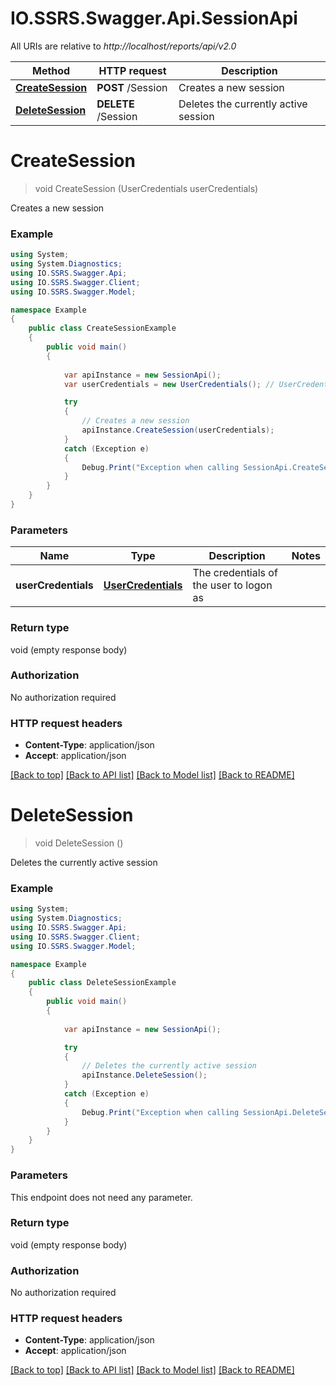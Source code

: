 # IO.SSRS.Swagger.Api.SessionApi

All URIs are relative to *http://localhost/reports/api/v2.0*

Method | HTTP request | Description
------------- | ------------- | -------------
[**CreateSession**](SessionApi.md#createsession) | **POST** /Session | Creates a new session
[**DeleteSession**](SessionApi.md#deletesession) | **DELETE** /Session | Deletes the currently active session


<a name="createsession"></a>
# **CreateSession**
> void CreateSession (UserCredentials userCredentials)

Creates a new session

### Example
```csharp
using System;
using System.Diagnostics;
using IO.SSRS.Swagger.Api;
using IO.SSRS.Swagger.Client;
using IO.SSRS.Swagger.Model;

namespace Example
{
    public class CreateSessionExample
    {
        public void main()
        {
            
            var apiInstance = new SessionApi();
            var userCredentials = new UserCredentials(); // UserCredentials | The credentials of the user to logon as

            try
            {
                // Creates a new session
                apiInstance.CreateSession(userCredentials);
            }
            catch (Exception e)
            {
                Debug.Print("Exception when calling SessionApi.CreateSession: " + e.Message );
            }
        }
    }
}
```

### Parameters

Name | Type | Description  | Notes
------------- | ------------- | ------------- | -------------
 **userCredentials** | [**UserCredentials**](UserCredentials.md)| The credentials of the user to logon as | 

### Return type

void (empty response body)

### Authorization

No authorization required

### HTTP request headers

 - **Content-Type**: application/json
 - **Accept**: application/json

[[Back to top]](#) [[Back to API list]](../README.md#documentation-for-api-endpoints) [[Back to Model list]](../README.md#documentation-for-models) [[Back to README]](../README.md)

<a name="deletesession"></a>
# **DeleteSession**
> void DeleteSession ()

Deletes the currently active session

### Example
```csharp
using System;
using System.Diagnostics;
using IO.SSRS.Swagger.Api;
using IO.SSRS.Swagger.Client;
using IO.SSRS.Swagger.Model;

namespace Example
{
    public class DeleteSessionExample
    {
        public void main()
        {
            
            var apiInstance = new SessionApi();

            try
            {
                // Deletes the currently active session
                apiInstance.DeleteSession();
            }
            catch (Exception e)
            {
                Debug.Print("Exception when calling SessionApi.DeleteSession: " + e.Message );
            }
        }
    }
}
```

### Parameters
This endpoint does not need any parameter.

### Return type

void (empty response body)

### Authorization

No authorization required

### HTTP request headers

 - **Content-Type**: application/json
 - **Accept**: application/json

[[Back to top]](#) [[Back to API list]](../README.md#documentation-for-api-endpoints) [[Back to Model list]](../README.md#documentation-for-models) [[Back to README]](../README.md)


